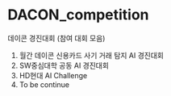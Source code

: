 # DACON_competition
데이콘 경진대회 
(참여 대회 모음)
1. 월간 데이콘 신용카드 사기 거래 탐지 AI 경진대회
2. SW중심대학 공동 AI 경진대회
3. HD현대 AI Challenge
4. To be continue 
